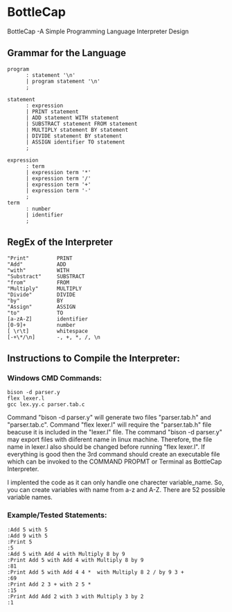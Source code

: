 # BottleCap
BottleCap -A Simple Programming Language Interpreter Design

## Grammar for the Language
```
program
      : statement '\n' 
      | program statement '\n'
      ;
      
statement
      : expression 
      | PRINT statement 
      | ADD statement WITH statement 
      | SUBSTRACT statement FROM statement 
      | MULTIPLY statement BY statement 
      | DIVIDE statement BY statement 
      | ASSIGN identifier TO statement  
      ;
      
expression
      : term
      | expression term '*'
      | expression term '/'
      | expression term '+'
      | expression term '-'
      ;
term
      : number
      | identifier
      ;
```

## RegEx of the Interpreter      
```
"Print"         PRINT
"Add"           ADD
"with"          WITH
"Substract"     SUBSTRACT
"from"          FROM
"Multiply"      MULTIPLY
"Divide"        DIVIDE
"by"            BY
"Assign"        ASSIGN
"to"            TO
[a-zA-Z]        identifier
[0-9]+          number
[ \r\t]         whitespace
[-+\*/\n]       -, +, *, /, \n
```


## Instructions to Compile the Interpreter:

### Windows CMD Commands:
```
bison -d parser.y  
flex lexer.l  
gcc lex.yy.c parser.tab.c
```
Command "bison -d parser.y" will generate two files "parser.tab.h" and "parser.tab.c". 
Command "flex lexer.l" will require the "parser.tab.h" file beacuse it is included in the "lexer.l" file.
The command "bison -d parser.y" may export files with diiferent name in linux machine. 
Therefore, the file name in lexer.l also should be changed before running "flex lexer.l".
If everything is good then the 3rd command should create an executable file which can be invoked to the COMMAND PROPMT or Terminal as BottleCap Interpreter.


I implented the code as it can only handle one charecter variable_name. So, you can create variables with name from a-z and A-Z. There are 52 possible variable names.

### Example/Tested Statements:
```
:Add 5 with 5 
:Add 9 with 5 
:Print 5 
:5 
:Add 5 with Add 4 with Multiply 8 by 9 
:Print Add 5 with Add 4 with Multiply 8 by 9 
:81 
:Print Add 5 with Add 4 4 *  with Multiply 8 2 / by 9 3 + 
:69 
:Print Add 2 3 + with 2 5 * 
:15 
:Print Add Add 2 with 3 with Multiply 3 by 2 
:1
```
